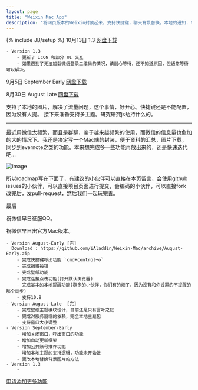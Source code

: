 ```yaml
---
layout: page
title: "Weixin Mac App"
description: "将网页版本的Weixin封装起来，支持快捷键，聊天背景替换，本地的通知. Weixin For Mac,Wechat for Mac"
---
```

{% include JB/setup %}
10月13日 1.3 [网盘下载](http://pan.baidu.com/s/1d0I5g)
    
    - Version 1.3
        - 更新了 ICON 和部分 UI 交互
        - 如果遇到了无法加载微信登录二维码的情况，请耐心等待，还不知道原因，但通常等待可以解决。


9月5日 September Early [网盘下载](http://pan.baidu.com/share/link?shareid=2367862141&uk=2885731703)

8月30日 August Late [网盘下载](http://yun.baidu.com/share/link?shareid=3983916216&uk=2885731703&third=0)

支持了本地的图片，解决了流量问题，这个事情，好开心。快捷键还是不能配置，因为没有人提。
接下来准备支持多主题。研究研究js劫持什么的。

---

最近用微信太频繁，而且是群聊，鉴于越来越频繁的使用，而微信的信息量也愈加的大的情况下。我还是决定写一个Mac端的封装，便于资料的汇总，图片下载，同步到evernote之类的功能。本来想完成多一些功能再放出来的，还是快速迭代吧...  

![image](http://i.minus.com/ibqGAg0sR5QNY2.png)


所以roadmap写在下面了，有建议的小伙伴可以直接在本页留言，会使用github issues的小伙伴，可以直接项目页面进行提交，会编码的小伙伴，可以直接fork 改完后，发pull-request，然后我们一起玩完善。

最后

祝微信早日征服QQ。

祝微信早日出官方Mac版本。



    - Version August-Early [完] 
      Download : https://github.com/iAladdin/Weixin-Mac/archive/August-Early.zip
        - 完成快捷键呼出功能 `cmd+control+o`
        - 完成捐赠按钮
        - 完成壁纸功能
        - 完成连接点击功能(打开默认浏览器)
        - 完成基本的本地提醒功能(群多的小伙伴，你们有的烦了，因为没有和你设置的不提醒的那个同步)
        - 支持10.8
    - Version August-Late  [完]
        - 完成壁纸主题模块设计，目前还是只有言叶之庭
        - 完成对服务器端的依赖，完全本地主题包
        - 支持窗口大小调整
    - Version September-Early 
        - 增加关闭窗口，呼出窗口的功能
        - 增加自动更新框架
        - 增加公共账号推荐功能
        - 增加本地主题的支持逻辑，功能未开始做
        - 更改本地替换背景图片的方法
    - Version 1.3
        -   



[申请添加更多功能](https://github.com/iAladdin/Weixin-Mac/issues)